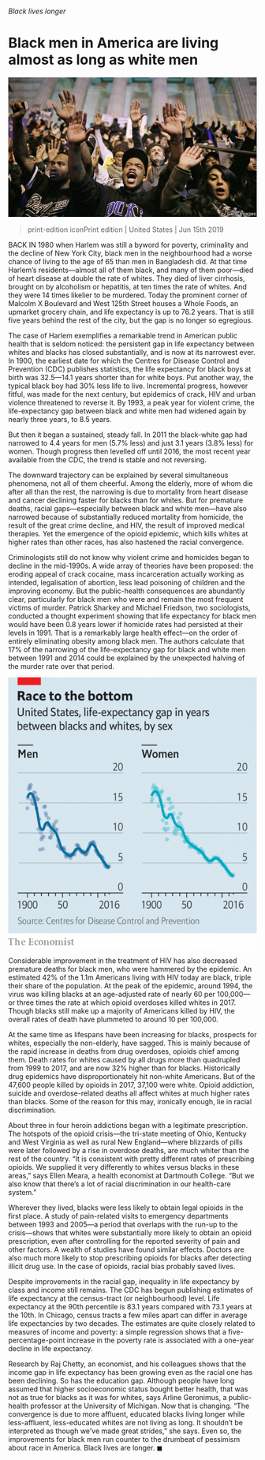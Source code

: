 ###### Black lives longer

# Black men in America are living almost as long as white men 

![image](images/20190615_USP001_0.jpg) 

> print-edition iconPrint edition | United States | Jun 15th 2019 

BACK IN 1980 when Harlem was still a byword for poverty, criminality and the decline of New York City, black men in the neighbourhood had a worse chance of living to the age of 65 than men in Bangladesh did. At that time Harlem’s residents—almost all of them black, and many of them poor—died of heart disease at double the rate of whites. They died of liver cirrhosis, brought on by alcoholism or hepatitis, at ten times the rate of whites. And they were 14 times likelier to be murdered. Today the prominent corner of Malcolm X Boulevard and West 125th Street houses a Whole Foods, an upmarket grocery chain, and life expectancy is up to 76.2 years. That is still five years behind the rest of the city, but the gap is no longer so egregious. 

The case of Harlem exemplifies a remarkable trend in American public health that is seldom noticed: the persistent gap in life expectancy between whites and blacks has closed substantially, and is now at its narrowest ever. In 1900, the earliest date for which the Centres for Disease Control and Prevention (CDC) publishes statistics, the life expectancy for black boys at birth was 32.5—14.1 years shorter than for white boys. Put another way, the typical black boy had 30% less life to live. Incremental progress, however fitful, was made for the next century, but epidemics of crack, HIV and urban violence threatened to reverse it. By 1993, a peak year for violent crime, the life-expectancy gap between black and white men had widened again by nearly three years, to 8.5 years. 

But then it began a sustained, steady fall. In 2011 the black-white gap had narrowed to 4.4 years for men (5.7% less) and just 3.1 years (3.8% less) for women. Though progress then levelled off until 2016, the most recent year available from the CDC, the trend is stable and not reversing. 

The downward trajectory can be explained by several simultaneous phenomena, not all of them cheerful. Among the elderly, more of whom die after all than the rest, the narrowing is due to mortality from heart disease and cancer declining faster for blacks than for whites. But for premature deaths, racial gaps—especially between black and white men—have also narrowed because of substantially reduced mortality from homicide, the result of the great crime decline, and HIV, the result of improved medical therapies. Yet the emergence of the opioid epidemic, which kills whites at higher rates than other races, has also hastened the racial convergence. 

Criminologists still do not know why violent crime and homicides began to decline in the mid-1990s. A wide array of theories have been proposed: the eroding appeal of crack cocaine, mass incarceration actually working as intended, legalisation of abortion, less lead poisoning of children and the improving economy. But the public-health consequences are abundantly clear, particularly for black men who were and remain the most frequent victims of murder. Patrick Sharkey and Michael Friedson, two sociologists, conducted a thought experiment showing that life expectancy for black men would have been 0.8 years lower if homicide rates had persisted at their levels in 1991. That is a remarkably large health effect—on the order of entirely eliminating obesity among black men. The authors calculate that 17% of the narrowing of the life-expectancy gap for black and white men between 1991 and 2014 could be explained by the unexpected halving of the murder rate over that period. 

![image](images/20190615_USC913.png) 

Considerable improvement in the treatment of HIV has also decreased premature deaths for black men, who were hammered by the epidemic. An estimated 42% of the 1.1m Americans living with HIV today are black, triple their share of the population. At the peak of the epidemic, around 1994, the virus was killing blacks at an age-adjusted rate of nearly 60 per 100,000—or three times the rate at which opioid overdoses killed whites in 2017. Though blacks still make up a majority of Americans killed by HIV, the overall rates of death have plummeted to around 10 per 100,000. 

At the same time as lifespans have been increasing for blacks, prospects for whites, especially the non-elderly, have sagged. This is mainly because of the rapid increase in deaths from drug overdoses, opioids chief among them. Death rates for whites caused by all drugs more than quadrupled from 1999 to 2017, and are now 32% higher than for blacks. Historically drug epidemics have disproportionately hit non-white Americans. But of the 47,600 people killed by opioids in 2017, 37,100 were white. Opioid addiction, suicide and overdose-related deaths all affect whites at much higher rates than blacks. Some of the reason for this may, ironically enough, lie in racial discrimination. 

About three in four heroin addictions began with a legitimate prescription. The hotspots of the opioid crisis—the tri-state meeting of Ohio, Kentucky and West Virginia as well as rural New England—where blizzards of pills were later followed by a rise in overdose deaths, are much whiter than the rest of the country. “It is consistent with pretty different rates of prescribing opioids. We supplied it very differently to whites versus blacks in these areas,” says Ellen Meara, a health economist at Dartmouth College. “But we also know that there’s a lot of racial discrimination in our health-care system.” 

Wherever they lived, blacks were less likely to obtain legal opioids in the first place. A study of pain-related visits to emergency departments between 1993 and 2005—a period that overlaps with the run-up to the crisis—shows that whites were substantially more likely to obtain an opioid prescription, even after controlling for the reported severity of pain and other factors. A wealth of studies have found similar effects. Doctors are also much more likely to stop prescribing opioids for blacks after detecting illicit drug use. In the case of opioids, racial bias probably saved lives. 

Despite improvements in the racial gap, inequality in life expectancy by class and income still remains. The CDC has begun publishing estimates of life expectancy at the census-tract (or neighbourhood) level. Life expectancy at the 90th percentile is 83.1 years compared with 73.1 years at the 10th. In Chicago, census tracts a few miles apart can differ in average life expectancies by two decades. The estimates are quite closely related to measures of income and poverty: a simple regression shows that a five-percentage-point increase in the poverty rate is associated with a one-year decline in life expectancy. 

Research by Raj Chetty, an economist, and his colleagues shows that the income gap in life expectancy has been growing even as the racial one has been declining. So has the education gap. Although people have long assumed that higher socioeconomic status bought better health, that was not as true for blacks as it was for whites, says Arline Geronimus, a public-health professor at the University of Michigan. Now that is changing. “The convergence is due to more affluent, educated blacks living longer while less-affluent, less-educated whites are not living as long. It shouldn’t be interpreted as though we’ve made great strides,” she says. Even so, the improvements for black men run counter to the drumbeat of pessimism about race in America. Black lives are longer. ◼ 

